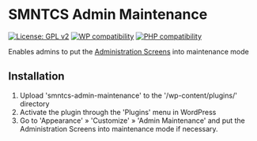 # SMNTCS Admin Maintenance

[![License: GPL v2](https://img.shields.io/badge/License-GPL%20v2-blue.svg)](https://www.gnu.org/licenses/old-licenses/gpl-2.0.en.html)
[![WP compatibility](https://plugintests.com/plugins/smntcs-admin-maintenance/wp-badge.svg)](https://plugintests.com/plugins/smntcs-admin-maintenance/latest)
[![PHP compatibility](https://plugintests.com/plugins/smntcs-admin-maintenance/php-badge.svg)](https://plugintests.com/plugins/smntcs-admin-maintenance/latest)

Enables admins to put the <a href="https://codex.wordpress.org/Administration_Screens" target="_blank">Administration Screens</a> into maintenance mode

## Installation

1. Upload 'smntcs-admin-maintenance' to the '/wp-content/plugins/' directory
2. Activate the plugin through the 'Plugins' menu in WordPress
3. Go to 'Appearance' » 'Customize' » 'Admin Maintenance' and put the Administration Screens into maintenance mode if necessary.